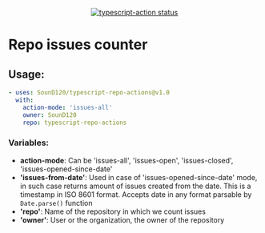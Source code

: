 <p align="center">
  <a href="https://github.com/actions/typescript-action/actions"><img alt="typescript-action status" src="https://github.com/actions/typescript-action/workflows/build-test/badge.svg"></a>
</p>

# Repo issues counter

## Usage:
```yml
- uses: SounD120/typescript-repo-actions@v1.0
  with:
    action-mode: 'issues-all'
    owner: SounD120
    repo: typescript-repo-actions
```
### Variables:

- <b>action-mode</b>: Can be 'issues-all', 'issues-open', 'issues-closed', 'issues-opened-since-date'
- <b>'issues-from-date'</b>: Used in case of 'issues-opened-since-date' mode, in such case returns amount of issues created from the date. This is a timestamp in ISO 8601 format. Accepts date in any format parsable by `Date.parse()` function
- <b>'repo'</b>: Name of the repository in which we count issues
- <b>'owner'</b>: User or the organization, the owner of the repository